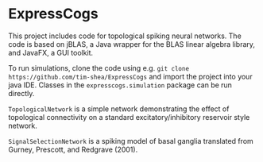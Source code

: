 # ExpressCogs

This project includes code for topological spiking neural networks. The code is based on jBLAS, a Java wrapper for the BLAS
linear algebra library, and JavaFX, a GUI toolkit.

To run simulations, clone the code using e.g. `git clone https://github.com/tim-shea/ExpressCogs` and import the project
into your java IDE. Classes in the `expresscogs.simulation` package can be run directly.

`TopologicalNetwork` is a simple network demonstrating the effect of topological connectivity on a standard
excitatory/inhibitory reservoir style network.

`SignalSelectionNetwork` is a spiking model of basal ganglia translated from Gurney, Prescott, and Redgrave (2001).

